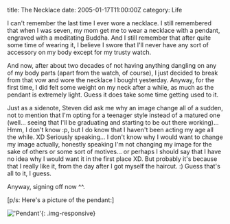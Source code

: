 title: The Necklace
date: 2005-01-17T11:00:00Z
category: Life

I can't remember the last time I ever wore a necklace. I still remembered that when I was seven, my mom get me to wear a necklace with a pendant, engraved with a meditating Buddha. And I still remember that after quite some time of wearing it, I believe I swore that I'll never have any sort of accessory on my body except for my trusty watch.

And now, after about two decades of not having anything dangling on any of my body parts (apart from the watch, of course), I just decided to break from that vow and wore the necklace I bought yesterday. Anyway, for the first time, I did felt some weight on my neck after a while, as much as the pendant is extremely light. Guess it does take some time getting used to it.

Just as a sidenote, Steven did ask me why an image change all of a sudden, not to mention that I'm opting for a teenager style instead of a matured one (well… seeing that I'll be graduating and starting to be out there working)… Hmm, I don't know :p, but I do know that I haven't been acting my age all the while. XD Seriously speaking… I don't know why I would want to change my image actually, honestly speaking I'm not changing my image for the sake of others or some sort of motives… or perhaps I should say that I have no idea why I would want it in the first place XD. But probably it's because that I really like it, from the day after I got myself the haircut. :) Guess that's all to it, I guess.

Anyway, signing off now ^^.

[p/s: Here's a picture of the pendant:]

!['Pendant'](http://img.photobucket.com/albums/v95/seh_hui/photo/pendant.jpg){: .img-responsive}
